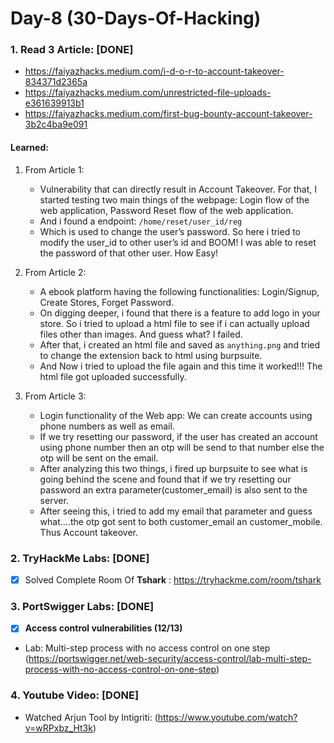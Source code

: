 # Day-8 (30-Days-Of-Hacking)

### 1. Read 3 Article: [DONE]

- https://faiyazhacks.medium.com/i-d-o-r-to-account-takeover-834371d2365a
- https://faiyazhacks.medium.com/unrestricted-file-uploads-e361639913b1
- https://faiyazhacks.medium.com/first-bug-bounty-account-takeover-3b2c4ba9e091

#### Learned:

1. From Article 1:
      - Vulnerability that can directly result in Account Takeover. For that, I started testing two main things of the webpage: Login flow of the web application, Password Reset flow of the web application.
      - And i found a endpoint: `/home/reset/user_id/reg`
      - Which is used to change the user’s password. So here i tried to modify the user_id to other user’s id and BOOM! I was able to reset the password of that other user. How Easy!

2. From Article 2:
    - A ebook platform having the following functionalities: Login/Signup, Create Stores, Forget Password.
    - On digging deeper, i found that there is a feature to add logo in your store. So i tried to upload a html file to see if i can actually upload files other than images. And guess what? I failed.
    - After that, i created an html file and saved as `anything.png` and tried to change the extension back to html using burpsuite.
    - And Now i tried to upload the file again and this time it worked!!! The html file got uploaded successfully.

3. From Article 3:
    - Login functionality of the Web app: We can create accounts using phone numbers as well as email.
    - If we try resetting our password, if the user has created an account using phone number then an otp will be send to that number else the otp will be sent on the email.
	- After analyzing this two things, i fired up burpsuite to see what is going behind the scene and found that if we try resetting our password an extra parameter(customer_email) is also sent to the server.
	- After seeing this, i tried to add my email that parameter and guess what….the otp got sent to both customer_email an customer_mobile. Thus Account takeover.

### 2. TryHackMe Labs: [DONE]

 - [X] Solved Complete Room Of **Tshark** : https://tryhackme.com/room/tshark

### 3. PortSwigger Labs: [DONE]

 - [X] **Access control vulnerabilities (12/13)**
 -  Lab: Multi-step process with no access control on one step   (https://portswigger.net/web-security/access-control/lab-multi-step-process-with-no-access-control-on-one-step)

### 4. Youtube Video: [DONE]

- Watched Arjun Tool by Intigriti: (https://www.youtube.com/watch?v=wRPxbz_Ht3k)
